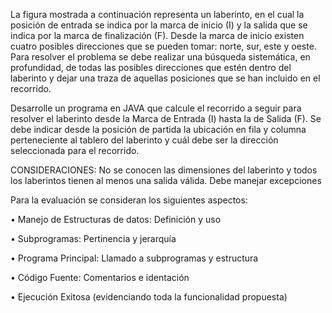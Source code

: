 La figura mostrada a continuación representa un laberinto, en el cual la posición de entrada se indica por la marca de inicio (I) y la salida que se indica por la marca de finalización (F).
Desde la marca de inicio existen cuatro posibles direcciones que se pueden tomar: norte, sur, este y oeste. Para resolver el problema se debe realizar una búsqueda sistemática, en profundidad, de todas las posibles direcciones que estén dentro del laberinto y dejar una traza de aquellas posiciones que se han incluido en el recorrido.

Desarrolle un programa en JAVA  que calcule el recorrido a seguir para resolver el laberinto desde la Marca de Entrada (I) hasta la de Salida (F). Se debe indicar desde la posición de partida la ubicación en fila y columna perteneciente al tablero del laberinto y cuál debe ser la dirección seleccionada para el recorrido.


CONSIDERACIONES: No se conocen las dimensiones del laberinto y todos los laberintos tienen al menos una salida válida. Debe manejar excepciones 


Para la evaluación se consideran los siguientes aspectos:

•	Manejo de Estructuras de datos: Definición y uso

•	Subprogramas: Pertinencia y jerarquía

•	Programa Principal: Llamado a subprogramas y estructura

•	Código Fuente: Comentarios e identación

•	Ejecución Exitosa (evidenciando toda la funcionalidad propuesta)
